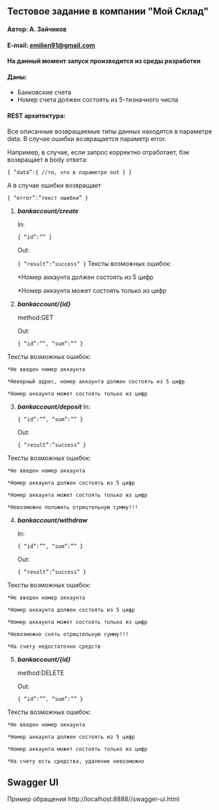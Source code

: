 ## Тестовое задание в компании "Мой Склад"

#### Автор: А. Зайчиков
#### E-mail: emilien91@gmail.com

#### На данный момент запуск производится из среды разработки 

#### Даны: 

* Банковские счета
* Номер счета должен состоять из 5-тизначного числа

#### REST архитектура:

Все описанные возвращаемые типы данных находятся в параметре data. В случае ошибки возвращается параметр error.

Например, в случае, если запрос корректно отработает, бэк возвращает в body ответа:

`{
    “data”:{
        //то, что в параметре out
    }
 }`

А в случае ошибки возвращает 

`{
    “error”:”текст ошибки”
}`


 
1. ***bankaccount/create***

    In:

    `{
  “id”:””
}`

    Out:

    `{
    “result”:”success”
}`
Тексты возможных ошибок:

	*Номер аккаунта должен состоять из 5 цифр
	
	*Номер аккаунта может состоять только из цифр
	
	
	
2. ***bankaccount/{id}***

    method:GET

    Out:

    `{
  “id”:””,
  “sum”:””
}`

Тексты возможных ошибок:

	*Не введен номер аккаунта
	
	*Неверный адрес, номер аккаунта должен состоять из 5 цифр
	
	*Номер аккаунта может состоять только из цифр
	

3. ***bankaccount/deposit***
    In:

    `{
  “id”:””,
  “sum”:””
}`

    Out:

    `{
    “result”:”success”
}`

Тексты возможных ошибок:

	*Не введен номер аккаунта
	
	*Номер аккаунта должен состоять из 5 цифр
	
	*Номер аккаунта может состоять только из цифр
	
	*Невозможно положить отрицтельную сумму!!!
	

4. ***bankaccount/withdraw***

    In:

    `{
  “id”:””,
  “sum”:””
}`

    Out:

    `{
    “result”:”success”
}`

Тексты возможных ошибок:

	*Не введен номер аккаунта
	
	*Номер аккаунта должен состоять из 5 цифр
	
	*Номер аккаунта может состоять только из цифр
	
	*Невозможно снять отрицтельную сумму!!!
	
	*На счету недостаточно средств


5. ***bankaccount/{id}***

    method:DELETE

    Out:

    `{
  “id”:””,
  “sum”:””
}`

Тексты возможных ошибок:

	*Не введен номер аккаунта
	
	*Номер аккаунта должен состоять из 5 цифр
	
	*Номер аккаунта может состоять только из цифр
	
	*На счету есть средства, удаление невозможно
	
	
	
Swagger UI
-
Пример обращения http://localhost:8888//swagger-ui.html